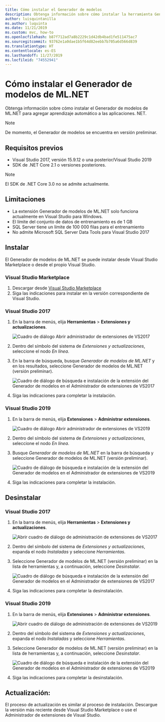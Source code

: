 ```yaml
---
title: Cómo instalar el Generador de modelos
description: Obtenga información sobre cómo instalar la herramienta Generador de modelos de ML.NET.
author: luisquintanilla
ms.author: luquinta
ms.date: 11/21/2019
ms.custom: mvc, how-to
ms.openlocfilehash: b87f712ad7a8b2229c1d42db4bad1fe511475ac7
ms.sourcegitcommit: 93762e1a0dae1b5f64d82eebb7b705a6d566d839
ms.translationtype: HT
ms.contentlocale: es-ES
ms.lasthandoff: 11/27/2019
ms.locfileid: "74552941"
---
```

# <a name="how-to-install-mlnet-model-builder"></a>Cómo instalar el Generador de modelos de ML.NET

Obtenga información sobre cómo instalar el Generador de modelos de ML.NET para agregar aprendizaje automático a las aplicaciones. NET.

> [!NOTE]
> De momento, el Generador de modelos se encuentra en versión preliminar.

## <a name="prerequisites"></a>Requisitos previos

- Visual Studio 2017, versión 15.9.12 o una posterior/Visual Studio 2019
- SDK de .NET Core 2.1 o versiones posteriores.

> [!NOTE]
> El SDK de .NET Core 3.0 no se admite actualmente.

## <a name="limitations"></a>Limitaciones

- La extensión Generador de modelos de ML.NET solo funciona actualmente en Visual Studio para Windows.
- El límite del conjunto de datos de entrenamiento es de 1 GB
- SQL Server tiene un límite de 100 000 filas para el entrenamiento
- No admite Microsoft SQL Server Data Tools para Visual Studio 2017

## <a name="install"></a>Instalar

El Generador de modelos de ML.NET se puede instalar desde Visual Studio Marketplace o desde el propio Visual Studio.

### <a name="visual-studio-marketplace"></a>Visual Studio Marketplace

1. Descargar desde [Visual Studio Marketplace](https://marketplace.visualstudio.com/items?itemName=MLNET.07)
1. Siga las indicaciones para instalar en la versión correspondiente de Visual Studio.

### <a name="visual-studio-2017"></a>Visual Studio 2017

1. En la barra de menús, elija **Herramientas** > **Extensiones y actualizaciones**.

    ![Cuadro de diálogo Abrir administrador de extensiones de VS2017](./media/install-model-builder/vs2017-open-extensions-manager.png)

1. Dentro del símbolo del sistema de *Extensiones y actualizaciones*, seleccione el nodo *En línea*.
1. En la barra de búsqueda, busque *Generador de modelos de ML.NET* y en los resultados, seleccione Generador de modelos de ML.NET (versión preliminar).

    ![Cuadro de diálogo de búsqueda e instalación de la extensión del Generador de modelos en el Administrador de extensiones de VS2017](./media/install-model-builder/vs2017-install-model-builder.png)

1. Siga las indicaciones para completar la instalación.

### <a name="visual-studio-2019"></a>Visual Studio 2019

1. En la barra de menús, elija **Extensiones** > **Administrar extensiones**.

    ![Cuadro de diálogo Abrir administrador de extensiones de VS2019](./media/install-model-builder/vs2019-open-extensions-manager.png)

1. Dentro del símbolo del sistema de *Extensiones y actualizaciones*, seleccione el nodo *En línea*.
1. Busque *Generador de modelos de ML.NET* en la barra de búsqueda y seleccione Generador de modelos de ML.NET (versión preliminar).

    ![Cuadro de diálogo de búsqueda e instalación de la extensión del Generador de modelos en el Administrador de extensiones de VS2019](./media/install-model-builder/vs2019-install-model-builder.png)

1. Siga las indicaciones para completar la instalación.

## <a name="uninstall"></a>Desinstalar

### <a name="visual-studio-2017"></a>Visual Studio 2017

1. En la barra de menús, elija **Herramientas** > **Extensiones y actualizaciones**.

    ![Abrir cuadro de diálogo de administración de extensiones de VS2017](./media/install-model-builder/vs2017-open-extensions-manager.png)

1. Dentro del símbolo del sistema de *Extensiones y actualizaciones*, expanda el nodo *Instaladas* y seleccione *Herramientas*.
1. Seleccione Generador de modelos de ML.NET (versión preliminar) en la lista de herramientas y, a continuación, seleccione *Desinstalar*.

    ![Cuadro de diálogo de búsqueda e instalación de la extensión del Generador de modelos en el Administrador de extensiones de VS2017](./media/install-model-builder/vs2017-uninstall-model-builder.png)

1. Siga las indicaciones para completar la desinstalación.

### <a name="visual-studio-2019"></a>Visual Studio 2019

1. En la barra de menús, elija **Extensiones** > **Administrar extensiones**.

    ![Abrir cuadro de diálogo de administración de extensiones de VS2019](./media/install-model-builder/vs2019-open-extensions-manager.png)

1. Dentro del símbolo del sistema de *Extensiones y actualizaciones*, expanda el nodo *Instaladas* y seleccione *Herramientas*.
1. Seleccione Generador de modelos de ML.NET (versión preliminar) en la lista de herramientas y, a continuación, seleccione *Desinstalar*.

    ![Cuadro de diálogo de búsqueda e instalación de la extensión del Generador de modelos en el Administrador de extensiones de VS2019](./media/install-model-builder/vs2019-uninstall-model-builder.png)

1. Siga las indicaciones para completar la desinstalación.

## <a name="upgrade"></a>Actualización:

El proceso de actualización es similar al proceso de instalación. Descargue la versión más reciente desde Visual Studio Marketplace o use el Administrador de extensiones de Visual Studio.
